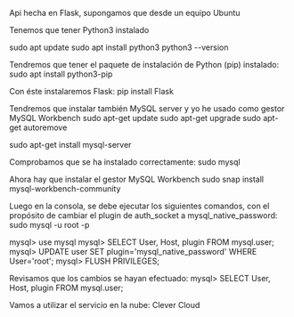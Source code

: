 Api hecha en Flask, supongamos que desde un equipo Ubuntu

Tenemos que tener Python3 instalado

sudo apt update
sudo apt install python3
python3 --version

Tendremos que tener el paquete de instalación de Python (pip) instalado:
sudo apt install python3-pip

Con éste instalaremos Flask:
pip install Flask

Tendremos que instalar también MySQL server y yo he usado como gestor MySQL Workbench
sudo apt-get update
sudo apt-get upgrade
sudo apt-get autoremove

sudo apt-get install mysql-server

Comprobamos que se ha instalado correctamente:
sudo mysql

Ahora hay que instalar el gestor MySQL Workbench
sudo snap install mysql-workbench-community

Luego en la consola, se debe ejecutar los siguientes comandos, con el propósito de cambiar el plugin de auth_socket a mysql_native_password:
sudo mysql -u root -p

mysql> use mysql
mysql> SELECT User, Host, plugin FROM mysql.user;
mysql> UPDATE user SET plugin='mysql_native_password' WHERE User='root';
mysql> FLUSH PRIVILEGES;

Revisamos que los cambios se hayan efectuado:
mysql> SELECT User, Host, plugin FROM mysql.user;


Vamos a utilizar el servicio en la nube:
Clever Cloud
